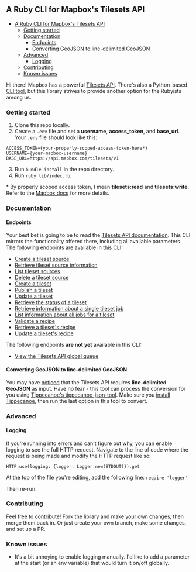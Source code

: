 ## A Ruby CLI for Mapbox's Tilesets API

- [A Ruby CLI for Mapbox's Tilesets API](#a-ruby-cli-for-mapboxs-tilesets-api)
  - [Getting started](#getting-started)
  - [Documentation](#documentation)
    - [Endpoints](#endpoints)
    - [Converting GeoJSON to line-delimited GeoJSON](#converting-geojson-to-line-delimited-geojson)
  - [Advanced](#advanced)
    - [Logging](#logging)
  - [Contributing](#contributing)
  - [Known issues](#known-issues)

Hi there! Mapbox has a powerful [Tilesets API](https://docs.mapbox.com/api/maps/#tilesets). There's also a Python-based [CLI tool](https://github.com/mapbox/tilesets-cli/), but this library strives to provide another option for the Rubyists among us.

### Getting started
1. Clone this repo locally.
2. Create a `.env` file and set a **username**, **access_token**, and **base_url**. Your `.env` file should look like this:
```
ACCESS_TOKEN={your-properly-scoped-access-token-here*}
USERNAME={your-mapbox-username}
BASE_URL=https://api.mapbox.com/tilesets/v1
``` 
3. Run `bundle install` in the repo directory.
4. Run `ruby lib/index.rb`.

\* By properly scoped access token, I mean **tilesets:read** and **tilesets:write**. Refer to the [Mapbox docs](https://docs.mapbox.com/api/maps/#tilesets) for more details.

### Documentation
#### Endpoints
Your best bet is going to be to read the [Tilesets API documentation](https://docs.mapbox.com/api/maps/#tilesets). This CLI mirrors the functionality offered there, including all available parameters. The following endpoints are available in this CLI:

- [Create a tileset source](https://docs.mapbox.com/api/maps/#create-a-tileset-source)
- [Retrieve tileset source information](https://docs.mapbox.com/api/maps/#retrieve-tileset-source-information)
- [List tileset sources](https://docs.mapbox.com/api/maps/#list-tileset-sources)
- [Delete a tileset source](https://docs.mapbox.com/api/maps/#delete-a-tileset-source)
- [Create a tileset](https://docs.mapbox.com/api/maps/#create-a-tileset)
- [Publish a tileset](https://docs.mapbox.com/api/maps/#publish-a-tileset)
- [Update a tileset](https://docs.mapbox.com/api/maps/#update-a-tileset)
- [Retrieve the status of a tileset](https://docs.mapbox.com/api/maps/#retrieve-the-status-of-a-tileset)
- [Retrieve information about a single tileset job](https://docs.mapbox.com/api/maps/#retrieve-information-about-a-single-tileset-job)
- [List information about all jobs for a tileset](https://docs.mapbox.com/api/maps/#list-information-about-all-jobs-for-a-tileset)
- [Validate a recipe](https://docs.mapbox.com/api/maps/#validate-a-recipe)
- [Retrieve a tileset's recipe](https://docs.mapbox.com/api/maps/#retrieve-a-tilesets-recipe)
- [Update a tileset's recipe](https://docs.mapbox.com/api/maps/#update-a-tilesets-recipe)

The following endpoints **are not yet** available in this CLI:

- [View the Tilesets API global queue](https://docs.mapbox.com/api/maps/#view-the-tilesets-api-global-queue)

#### Converting GeoJSON to line-delimited GeoJSON
You may have [noticed](https://docs.mapbox.com/help/troubleshooting/tileset-sources/#convert-geojson-to-line-delimited-geojson) that the Tilesets API requires **line-delimited GeoJSON** as input. Have no fear - this tool can process the conversion for you using [Tippecanoe's tippecanoe-json-tool](https://github.com/mapbox/tippecanoe#tippecanoe-json-tool). Make sure you [install Tippecanoe](https://github.com/mapbox/tippecanoe#installation), then run the last option in this tool to convert.
  
### Advanced
#### Logging
If you're running into errors and can't figure out why, you can enable logging to see the full HTTP request. Navigate to the line of code where the request is being made and modify the HTTP request like so:

`HTTP.use(logging: {logger: Logger.new(STDOUT)}).get`

At the top of the file you're editing, add the following line: `require 'logger'`

Then re-run.

### Contributing
Feel free to contribute! Fork the library and make your own changes, then merge them back in. Or just create your own branch, make some changes, and set up a PR.

### Known issues
- It's a bit annoying to enable logging manually. I'd like to add a parameter at the start (or an env variable) that would turn it on/off globally.